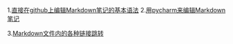 1.[直接在github上编辑Markdown笔记的基本语法](https://docs.github.com/zh/get-started/writing-on-github/getting-started-with-writing-and-formatting-on-github/basic-writing-and-formatting-syntax)
2.[用pycharm来编辑Markdown笔记](https://github.com/Zorinman/Zorin-K8S-/blob/main/README.md#%E5%86%99%E7%AC%94%E8%AE%B0%E7%9A%84%E5%9F%BA%E7%A1%80%E7%9F%A5%E8%AF%86)

3.[Markdown文件内的各种链接跳转](https://blog.csdn.net/qq_46450354/article/details/130005223)
